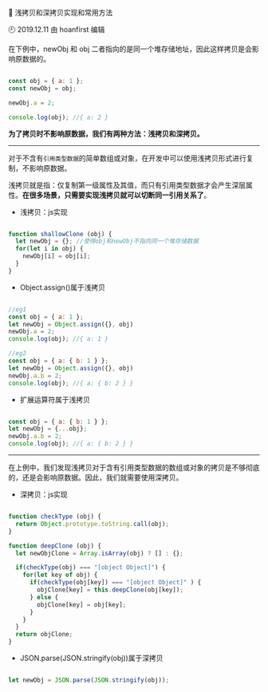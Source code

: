 🐾 浅拷贝和深拷贝实现和常用方法

🕘 2019.12.11 由 hoanfirst 编辑


在下例中，newObj 和 obj 二者指向的是同一个堆存储地址，因此这样拷贝是会影响原数据的。

```javascript

const obj = { a: 1 };
const newObj = obj;

newObj.a = 2;

console.log(obj); //{ a: 2 }

```

**为了拷贝时不影响原数据，我们有两种方法：浅拷贝和深拷贝。**

---

对于不含有`引用类型数据`的简单数组或对象，在开发中可以使用浅拷贝形式进行复制，不影响原数据。

浅拷贝就是指：仅复制第一级属性及其值，而只有引用类型数据才会产生深层属性。**在很多场景，只需要实现浅拷贝就可以切断同一引用关系了**。

- 浅拷贝：js实现

```javascript

function shallowClone (obj) {
  let newObj = {}; //使得obj和newObj不指向同一个堆存储数据
  for(let i in obj) {
    newObj[i] = obj[i];
  }
}

```

- Object.assign()属于浅拷贝

```javascript

//eg1
const obj = { a: 1 }; 
let newObj = Object.assign({}, obj)
newObj.a = 2;
console.log(obj); //{ a: 1 } 

//eg2
const obj = { a: { b: 1 } }; 
let newObj = Object.assign({}, obj)
newObj.a.b = 2;
console.log(obj); //{ a: { b: 2 } }

```

- 扩展运算符属于浅拷贝


```javascript

const obj = { a: { b: 1 } }; 
let newObj = {...obj};
newObj.a.b = 2;
console.log(obj); //{ a: { b: 2 } }

```

---


在上例中，我们发现浅拷贝对于含有引用类型数据的数组或对象的拷贝是不够彻底的，还是会影响原数据。因此，我们就需要使用深拷贝。

- 深拷贝：js实现

```javascript

function checkType (obj) {
  return Object.prototype.toString.call(obj);
}

function deepClone (obj) {
  let newObjClone = Array.isArray(obj) ? [] : {};

  if(checkType(obj) === "[object Object]") {
    for(let key of obj) {
      if(checkType(obj[key]) === "[object Object]" ) {
        objClone[key] = this.deepClone(obj[key]);
      } else {
        objClone[key] = obj[key];
      }
    }
  }
  return objClone; 
}

```

- JSON.parse(JSON.stringify(obj))属于深拷贝

```javascript

let newObj = JSON.parse(JSON.stringify(obj));

```
